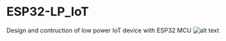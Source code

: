 # ESP32-LP_IoT
Design and contruction of low power IoT device with ESP32 MCU
![alt text](https://github.com/OBU5/ESP32-LP_IoT/blob/main/picture1.png?raw=true)
